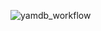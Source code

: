 ![yamdb_workflow](https://github.com/Utaralinov/yamdb_final/actions/workflows/yamdb_workflow/badge.svg)
